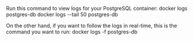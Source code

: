 Run this command to view logs for your PostgreSQL container:
docker logs postgres-db
docker logs --tail 50 postgres-db

On the other hand, if you want to follow the logs in real-time, this is the command you want to run:
docker logs -f postgres-db